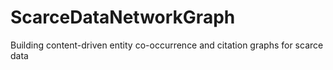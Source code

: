 # ScarceDataNetworkGraph
Building content-driven entity co-occurrence and citation graphs for scarce data
